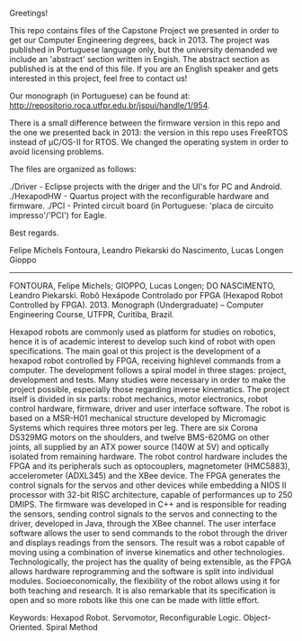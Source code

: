 Greetings!

This repo contains files of the Capstone Project we presented in order to get our Computer Engineering degrees, back in 2013. The project was published in Portuguese language only, but the university demanded we include an 'abstract' section written in Engish. The abstract section as published is at the end of this file. If you are an English speaker and gets interested in this project, feel free to contact us!

Our monograph (in Portuguese) can be found at: <http://repositorio.roca.utfpr.edu.br/jspui/handle/1/954>.

There is a small difference between the firmware version in this repo and the one we presented back in 2013: the version in this repo uses FreeRTOS instead of µC/OS-II for RTOS. We changed the operating system in order to avoid licensing problems.

The files are organized as follows:

./Driver - Eclipse projects with the driger and the UI's for PC and Android.
./HexapodHW - Quartus project with the reconfigurable hardware and firmware.
./PCI - Printed circuit board (in Portuguese: 'placa de circuito impresso'/'PCI') for Eagle.

Best regards.

Felipe Michels Fontoura, Leandro Piekarski do Nascimento, Lucas Longen Gioppo

--------------------------------------------------

FONTOURA, Felipe Michels; GIOPPO, Lucas Longen; DO NASCIMENTO, Leandro Piekarski. Robô Hexápode Controlado por FPGA (Hexapod Robot Controlled by FPGA). 2013. Monograph (Undergraduate) – Computer Engineering Course, UTFPR, Curitiba, Brazil.

Hexapod robots are commonly used as platform for studies on robotics, hence it is of academic interest to develop such kind of robot with open specifications. The main goal ot this project is the development of a hexapod robot controlled by FPGA, receiving highlevel commands from a computer. The development follows a spiral model in three stages: project, development and tests. Many studies were necessary in order to make the project possible, especially those regarding inverse kinematics. The project itself is divided in six parts: robot mechanics, motor electronics, robot control hardware, firmware, driver and user interface software. The robot is based on a MSR-H01 mechanical structure developed by Micromagic Systems which requires three motors per leg. There are six Corona DS329MG motors on the shoulders, and twelve BMS-620MG on other joints, all supplied by an ATX power source (140W at 5V) and optically isolated from remaining hardware. The robot control hardware includes the FPGA and its peripherals such as optocouplers, magnetometer (HMC5883), accelerometer (ADXL345) and the XBee device. The FPGA generates the control signals for the servos and other devices while embedding a NIOS II processor with 32-bit RISC architecture, capable of performances up to 250 DMIPS. The firmware was developed in C++ and is responsible for reading the sensors, sending control signals to the servos and connecting to the driver, developed in Java, through the XBee channel. The user interface software allows the user to send commands to the robot through the driver and displays readings from the sensors. The result was a robot capable of moving using a combination of inverse kinematics and other technologies. Technologically, the project has the quality of being extensible, as the FPGA allows hardware reprogramming and the software is split into individual modules. Socioeconomically, the flexibility of the robot allows using it for both teaching and research. It is also remarkable that its specification is open and so more robots like this one can be made with little effort.

Keywords: Hexapod Robot. Servomotor, Reconfigurable Logic. Object-Oriented. Spiral Method
